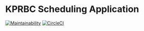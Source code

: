 # KPRBC Scheduling Application

[![Maintainability](https://api.codeclimate.com/v1/badges/1327b782f6b62bc890a1/maintainability)](https://codeclimate.com/github/kprbc/kprbc/maintainability)
[![CircleCI](https://circleci.com/gh/kprbc/kprbc.svg?style=svg)](https://circleci.com/gh/kprbc/kprbc)
